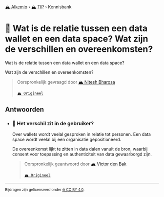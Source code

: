 [🏔️ Alkemio](https://welcome.alkem.io/) › [🏔️ TIP](https://alkem.io/tip/dashboard) › Kennisbank
# 📄 Wat is de relatie tussen een data wallet en een data space? Wat zijn de verschillen en overeenkomsten?
Wat is de relatie tussen een data wallet en een data space?

Wat zijn de verschillen en overeenkomsten?
> Oorspronkelijk gevraagd door [🏔️ Nitesh Bharosa](https://alkem.io/user/nitesh-bharosa-5829)
>
> [`🏔️ Origineel`](https://alkem.io/tip/collaboration/watisderelatietu-747)

## Antwoorden
- ### <a id="hetverschilzitin-1832"></a> 📌 Het verschil zit in de gebruiker?
  Over wallets wordt veelal gesproken in relatie tot personen. Een data space wordt veelal bij een organisatie gepositioneerd.
  
  De overeenkomst lijkt te zitten in data dalen vanuit de bron, waarbij consent voor toepassing en authenticiteit van data gewaarborgd zijn.

  > Oorspronkelijk geantwoord door [🏔️ Victor den Bak](https://alkem.io/tip/collaboration/watisderelatietu-747/posts/hetverschilzitin-1832)
  >
  > [`🏔️ Origineel`](https://alkem.io/tip/collaboration/watisderelatietu-747/posts/hetverschilzitin-1832)

* * *
<small>Bijdragen zijn gelicenseerd onder [🌐 CC BY 4.0](https://creativecommons.org/licenses/by/4.0/deed.nl).</small>

